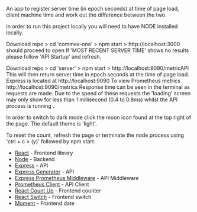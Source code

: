 <!-- Single page app using React, Express, Express Generator & Node -->

An app to register server time (in epoch seconds) at time of page load, client machine time and work out the difference between the two.

<!-- Pre-startup -->

in order to run this project locally you will need to have NODE installed locally.

<!-- Frontend Startup -->

Download repo > cd 'commex-one' > npm start > http://localhost:3000 should proceed to open
If 'MOST RECENT SERVER TIME' shows no results please follow 'API Startup' and refresh.

<!-- API Startup -->

Download repo > cd 'server' > npm start > http://localhost:9090/metricAPI
This will then return server time in epoch seconds at the time of page load.
Express is located at http://localhost:9090
To view Prometheus metrics http://localhost:9090/metrics
Response time can be seen in the terminal as requests are made.
Due to the speed of these requests the 'loading' screen may only show for less than 1 millisecond (0.4 to 0.8ms) whilst the API process is running .

<!-- Dark Mode -->

In order to switch to dark mode click the moon icon found at the top right of the page.
The default theme is 'light'.

<!-- Reset -->

To reset the count, refresh the page or terminate the node process using 'ctrl + c > (y)' followed by npm start.

<!-- Built With -->

- [React](https://reactjs.org/) - Frontend library
- [Node](https://nodejs.org/en/) - Backend
- [Express](https://expressjs.com/) - API
- [Express Generator](https://expressjs.com/en/starter/generator.html) - API
- [Express Prometheus Middleware](https://www.npmjs.com/package/express-prometheus-middleware) - API Middleware
- [Prometheus Client](https://www.npmjs.com/package/express-prometheus-middleware) - API Client
- [React Count Up](https://www.npmjs.com/package/react-countup) - Frontend counter
- [React Switch](https://www.npmjs.com/package/react-switch) - Frontend switch
- [Moment](https://www.npmjs.com/package/moment) - Frontend date

